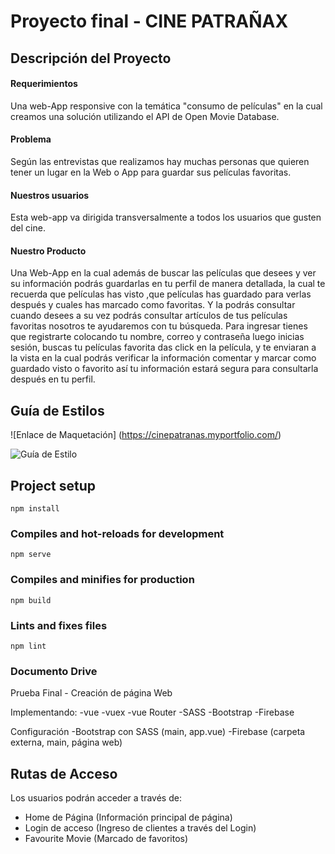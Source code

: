 # Proyecto final - CINE PATRAÑAX

## Descripción del Proyecto 
#### Requerimientos
Una web-App responsive con la temática "consumo de películas" en la cual creamos una solución utilizando el API de Open Movie Database.

#### Problema
Según las entrevistas que realizamos hay muchas personas que quieren tener un lugar en la Web o App para guardar sus películas favoritas.

#### Nuestros usuarios
Esta web-app va dirigida transversalmente a todos los usuarios que gusten del cine.

#### Nuestro Producto
Una Web-App en la cual además de buscar las películas que desees y ver su información podrás guardarlas en tu perfil de manera detallada, la cual te recuerda que películas has visto ,que películas has guardado para verlas después y cuales has marcado como favoritas. Y la podrás consultar cuando desees a su vez podrás consultar artículos de tus películas favoritas nosotros te ayudaremos con tu búsqueda.
Para ingresar tienes que registrarte colocando tu nombre, correo y contraseña luego inicias sesión, buscas tu películas favorita das click en la película, y te enviaran a la vista en la cual podrás verificar la información comentar y marcar como guardado visto o favorito así tu información estará segura para consultarla después en tu perfil.


## Guía de Estilos

![Enlace de Maquetación]
(https://cinepatranas.myportfolio.com/)

![Guía de Estilo](https://pro2-bar-s3-cdn-cf2.myportfolio.com/a9084e14-12cf-4bd4-b5ff-59df677c4fe8/d9cf14fc-ba7d-4a76-bf0f-e8cede5976a8_rw_1920.png?h=672c3ed0e8bfdb69441f69641c48105a)


## Project setup
```
npm install
```

### Compiles and hot-reloads for development
```
npm serve
```

### Compiles and minifies for production
```
npm build
```

### Lints and fixes files
```
npm lint
```

### Documento Drive
Prueba Final - Creación de página Web 

Implementando:
-vue
-vuex
-vue Router
-SASS 
-Bootstrap
-Firebase

Configuración
-Bootstrap con SASS (main, app.vue)
-Firebase (carpeta externa, main, página web)

## Rutas de Acceso
Los usuarios podrán acceder a través de:
- Home de Página (Información principal de página)
- Login de acceso (Ingreso de clientes a través del Login)
- Favourite Movie (Marcado de favoritos)


